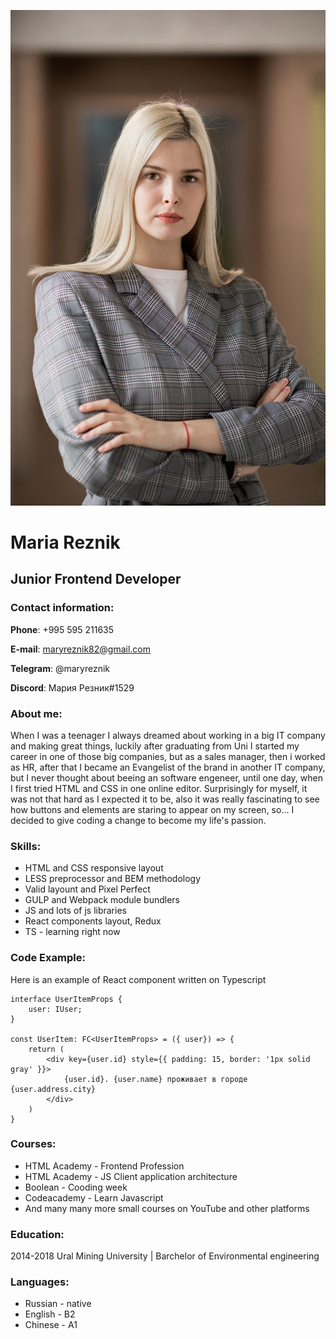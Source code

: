 ![Maria Reznik]( img/me.jpg "That's me")

# Maria Reznik 

## Junior Frontend Developer

### Contact information: 

**Phone**: +995 595 211635

**E-mail**: maryreznik82@gmail.com

**Telegram**: @maryreznik

**Discord**: Мария Резник#1529

### About me:

 When I was a teenager I always dreamed about working in a big IT company and making great things, luckily after graduating from Uni I started my career in one of those big companies, but as a sales manager, then i worked as HR, after that I became an Evangelist of the brand in another IT company, but I never thought about beeing an software engeneer, until one day, when I first tried HTML and CSS in one online editor. Surprisingly for myself, it was not that hard as I expected it to be, also it was really fascinating to see how buttons and elements are staring to appear on my screen, so... I decided to give coding a change to become my life's passion. 


### Skills:
* HTML and CSS responsive layout
* LESS preprocessor and BEM  methodology
* Valid layount and Pixel Perfect 
* GULP and Webpack module bundlers
* JS and lots of js libraries
* React components layout, Redux
* TS - learning right now


### Code Example: 

Here is an example of React component written on Typescript

```
interface UserItemProps {
    user: IUser;
}

const UserItem: FC<UserItemProps> = ({ user}) => {
    return (
        <div key={user.id} style={{ padding: 15, border: '1px solid gray' }}>
            {user.id}. {user.name} проживает в городе {user.address.city}
        </div>
    )
}

```


### Courses:

* HTML Academy - Frontend Profession
* HTML Academy - JS Client application architecture
* Boolean - Cooding week
* Codeacademy - Learn Javascript
* And many many more small courses on YouTube and other platforms


### Education:

2014-2018 Ural Mining University | Barchelor of Environmental engineering

### Languages:

* Russian - native
* English - B2
* Chinese - A1
